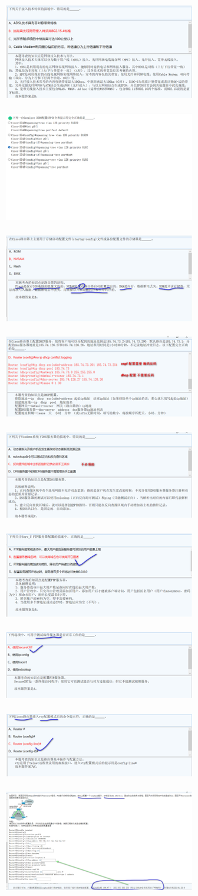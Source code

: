 ![](./src/2023-09-22_114012.png)
#
![](./src/2023-09-22_195355.png)
#
![](./src/2023-09-22_202925.png)
#
![](./src/2023-09-22_203340.png)
#
![](./src/2023-09-22_203407.png)
#
![](./src/2023-09-22_203432.png)
#
![](./src/2023-09-22_203443.png)
#
![](./src/2023-09-22_203505.png)
#
![](./src/2023-09-22_203624.png)